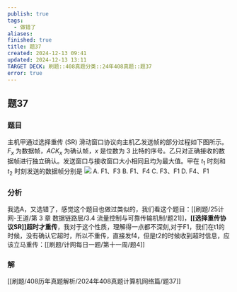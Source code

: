 ```yaml
---
publish: true
tags:
  - 做错了
aliases: 
finished: true
title: 题37
created: 2024-12-13 09:41
updated: 2024-12-13 13:11
TARGET DECK: 刷题::408真题分类::24年408真题::题37
error: true
---
```

## 题37
### 题目
主机甲通过选择重传 (SR) 滑动窗口协议向主机乙发送帧的部分过程如下图所示。$F_x$ 为数据帧，$ACK_x$ 为确认帧，$x$ 是位数为 3 比特的序号。乙只对正确接收的数据帧进行独立确认。发送窗口与接收窗口大小相同且均为最大值。甲在 $t_1$ 时刻和 $t_2$ 时刻发送的数据帧分别是
![](https://img.hwenyi.tech/202412132110635.webp)
A. F1、F3
B. F1、F4
C. F3、F1
D. F4、F1
### 分析
我选A，又选错了，感觉这个题目也做过类似的，我们看这个题目：[[刷题/25计网-王道/第 3 章 数据链路层/3.4 流量控制与可靠传输机制/题21]]，**[[选择重传协议SR]]超时才重传**，我对于这个性质，理解得一点都不深刻,对于F1，我们在t1的时候，没有确认它超时，所以不重传，直接发f4，但是t2的时候收到超时信息，应该立马重传：[[刷题/计网每日一题/第十一周/题4]]
### 解  
[[刷题/408历年真题解析/2024年408真题计算机网络篇/题37]]
